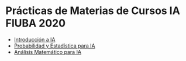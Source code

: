 # Prácticas de Materias de Cursos IA FIUBA 2020

- [Introducción a IA](intro_ai)
- [Probabilidad y Estadística para IA](prob_est)
- [Análisis Matemático para IA](mat_ai)